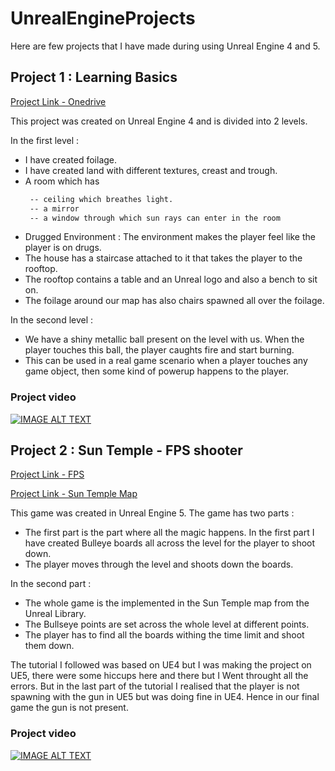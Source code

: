 # UnrealEngineProjects

Here are few projects that I have made during using Unreal Engine 4 and 5.

## Project 1 : Learning Basics
[Project Link - Onedrive](https://mmmutgkp-my.sharepoint.com/:f:/g/personal/2020021003_mmmut_ac_in/EpispFvPfpdFoUL9bI3DcGABUyw0VFq-yOLpPjWaeg-4LA?e=wICQre)


This project was created on Unreal Engine 4 and is divided into 2 levels.

In the first level : 
- I have created foilage.
- I have created land with different textures, creast and trough.
- A room which has
  ```sh
   -- ceiling which breathes light.
   -- a mirror
   -- a window through which sun rays can enter in the room
  ```
- Drugged Environment : The environment makes the player feel like the player is on drugs.
- The house has a staircase attached to it that takes the player to the rooftop.
- The rooftop contains a table and an Unreal logo and also a bench to sit on.
- The foilage around our map has also chairs spawned all over the foilage.

In the second level : 
- We have a shiny metallic ball present on the level with us. When the player touches this ball, the player caughts fire and start burning.
- This can be used in a real game scenario when a player touches any game object, then some kind of powerup happens to the player.

### Project video


[![IMAGE ALT TEXT](http://img.youtube.com/vi/aCfkawnxqmk/0.jpg)](http://www.youtube.com/watch?v=aCfkawnxqmk "Project Learn")


## Project 2 : Sun Temple - FPS shooter
[Project Link - FPS](https://mmmutgkp-my.sharepoint.com/:f:/g/personal/2020021003_mmmut_ac_in/Ev78YZXyyUtNqZo3NkJ-I0kBFSR6IgCLBvtkHNl__IAUwA?e=rnHkFY)


[Project Link - Sun Temple Map](https://mmmutgkp-my.sharepoint.com/:f:/g/personal/2020021003_mmmut_ac_in/EiyjIffTcSNJjWFv_lAiyUoBDAx6o4qVfvpaMMUTSP6jxA?e=1ZWBs1)

This game was created in Unreal Engine 5.
The game has two parts : 
- The first part is the part where all the magic happens. In the first part I have created Bulleye boards all across the level for the player to shoot down.
- The player moves through the level and shoots down the boards.

In the second part : 
- The whole game is the implemented in the Sun Temple map from the Unreal Library.
- The Bullseye points are set across the whole level at different points.
- The player has to find all the boards withing the time limit and shoot them down.

The tutorial I followed was based on UE4 but I was making the project on UE5, there were some hiccups here and there but I Went throught all the errors. But in the last part of the tutorial I realised that the player is not spawning with the gun in UE5 but was doing fine in UE4. Hence in our final game the gun is not present.

### Project video


[![IMAGE ALT TEXT](http://img.youtube.com/vi/iY-nsmHyHGs/0.jpg)](http://www.youtube.com/watch?v=iY-nsmHyHGs "Project Learn")
